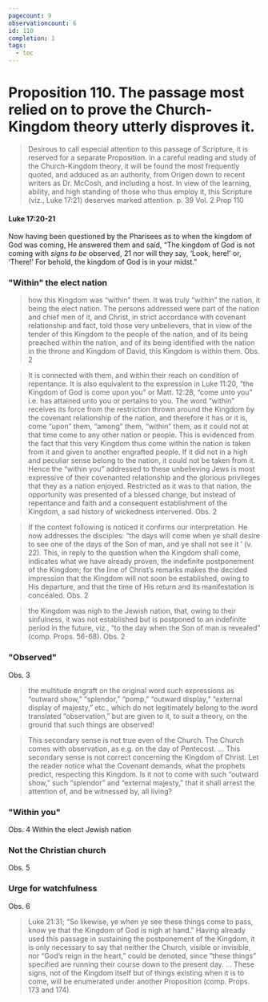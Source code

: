 ```yaml
---
pagecount: 9
observationcount: 6
id: 110
completion: 1
tags:
  - toc
---
```

# Proposition 110. The passage most relied on to prove the Church-Kingdom theory utterly disproves it.

>Desirous to call especial attention to this passage of Scripture, it is reserved for a separate Proposition. In a careful reading and study of the Church-Kingdom theory, it will be found the most frequently quoted, and adduced as an authority, from Origen down to recent writers as Dr. McCosh, and including a host. In view of the learning, ability, and high standing of those who thus employ it, this Scripture (viz., Luke 17:21) deserves marked attention.
>p. 39 Vol. 2 Prop 110
#### Luke 17:20-21
Now having been questioned by the Pharisees as to when the kingdom of God was coming, He answered them and said, “The kingdom of God is not coming with _signs to be_ observed, 21 nor will they say, ‘Look, here!’ or, ‘There!’ For behold, the kingdom of God is in your midst.”

### "Within" the elect nation
>how this Kingdom was “within” them. It was truly “within” the nation, it being the elect nation. The persons addressed were part of the nation and chief men of it, and Christ, in strict accordance with covenant relationship and fact, told those very unbelievers, that in view of the tender of this Kingdom to the people of the nation, and of its being preached within the nation, and of its being identified with the nation in the throne and Kingdom of David, this Kingdom is within them.
>Obs. 2

>It is connected with them, and within their reach on condition of repentance. It is also equivalent to the expression in Luke 11:20, “the Kingdom of God is come upon you” or Matt. 12:28, “come unto you” i.e. has attained unto you or pertains to you. The word “within” receives its force from the restriction thrown around the Kingdom by the covenant relationship of the nation, and therefore it has or it is, come “upon” them, “among” them, “within” them, as it could not at that time come to any other nation or people. This is evidenced from the fact that this very Kingdom thus come within the nation is taken from it and given to another engrafted people. If it did not in a high and peculiar sense belong to the nation, it could not be taken from it. Hence the “within you” addressed to these unbelieving Jews is most expressive of their covenanted relationship and the glorious privileges that they as a nation enjoyed. Restricted as it was to that nation, the opportunity was presented of a blessed change, but instead of repentance and faith and a consequent establishment of the Kingdom, a sad history of wickedness intervened.
>Obs. 2

>If the context following is noticed it confirms our interpretation. He now addresses the disciples: “the days will come when ye shall desire to see one of the days of the Son of man, and ye shall not see it ’ (v. 22). This, in reply to the question when the Kingdom shall come, indicates what we have already proven, the indefinite postponement of the Kingdom; for the line of Christ’s remarks makes the decided impression that the Kingdom will not soon be established, owing to His departure, and that the time of His return and its manifestation is concealed.
>Obs. 2

>the Kingdom was nigh to the Jewish nation, that, owing to their sinfulness, it was not established but is postponed to an indefinite period in the future, viz., “to the day when the Son of man is revealed” (comp. Props. 56-68).
>Obs. 2

### "Observed"
Obs. 3
>the multitude engraft on the original word such expressions as “outward show,” “splendor,” “pomp,” “outward display,” “external display of majesty,” etc., which do not legitimately belong to the word translated “observation,” but are given to it, to suit a theory, on the ground that such things are observed!

>This secondary sense is not true even of the Church. The Church comes with observation, as e.g. on the day of Pentecost.
>...
>This secondary sense is not correct concerning the Kingdom of Christ. Let the reader notice what the Covenant demands, what the prophets predict, respecting this Kingdom. Is it not to come with such “outward show,” such “splendor” and “external majesty,” that it shall arrest the attention of, and be witnessed by, all living?
### "Within you"
Obs. 4
Within the elect Jewish nation
### Not the Christian church
Obs. 5
### Urge for watchfulness
Obs. 6
>Luke 21:31; “So likewise, ye when ye see these things come to pass, know ye that the Kingdom of God is nigh at hand.” Having already used this passage in sustaining the postponement of the Kingdom, it is only necessary to say that neither the Church, visible or invisible, nor “God’s reign in the heart,” could be denoted, since “these things” specified are running their course down to the present day.
>...
>These signs, not of the Kingdom itself but of things existing when it is to come, will be enumerated under another Proposition (comp. Props. 173 and 174).
